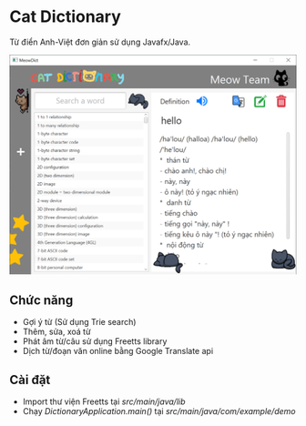 # Cat Dictionary

Từ điển Anh-Việt đơn giản sử dụng Javafx/Java.

![demo](src/main/resources/com/example/demo/image/demo.png)

## Chức năng
 + Gợi ý từ (Sử dụng Trie search)
 + Thêm, sửa, xoá từ
 + Phát âm từ/câu sử dụng Freetts library
 + Dịch từ/đoạn văn online bằng Google Translate api

## Cài đặt
 + Import thư viện Freetts tại _src/main/java/lib_
 + Chạy _DictionaryApplication.main()_ tại _src/main/java/com/example/demo_
